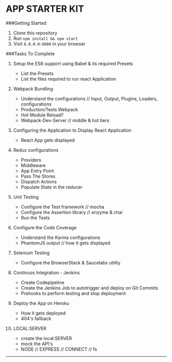 # APP STARTER KIT

###Getting Started
1. Clone this repository
2. Run `npm install && npm start`
3. Visit `0.0.0.0:8080` in your browser

###Tasks To Complete
1. Setup the ES6 support using Babel & its required Presets
    * List the Presets
    * List the files required to run react Application

2. Webpack Bundling
    * Understand the configurations // Input, Output, Plugins, Loaders, configurations
    * Production/Tests Webpack
    * Hot Module Reload?
    * Webpack-Dev-Server // middle & hot tiers

3. Configuring the Application to Display React Application
    * React App gets displayed

4. Redux configurations
    * Providers
    * Middleware
    * App Entry Point
    * Pass The Stores
    * Dispatch Actions
    * Populate State in the reducer

5. Unit Testing
    * Configure the Test framework // mocha
    * Configure the Assertion library // enzyme & chai
    * Run the Tests

6. Configure the Code Coverage
    * Understand the Karma configurations
    * PhantomJS output // how it gets displayed

7. Selenium Testing
    * Configure the BrowserStack & Saucelabs utility

8. Continuos Integration - Jenkins
    * Create Codepipeline
    * Create the Jenkins Job to autotrigger and deploy on Git Commits
    * Prehooks to perform testing and stop deployment

9. Deploy the App on Heroku
    * How it gets deployed
    * 404's fallback

10. LOCAL:SERVER
    * create the local:SERVER
    * mock the API's
    * NODE // EXPRESS // CONNECT // fs

---------------
